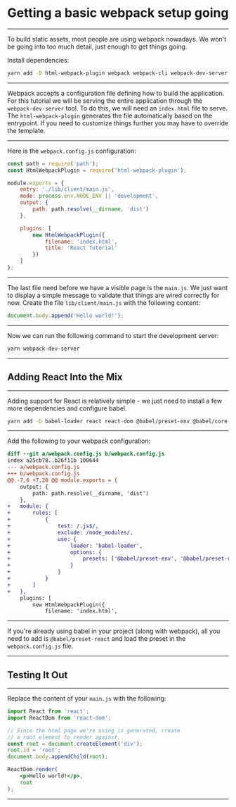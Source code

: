 
# Getting a basic webpack setup going

---

To build static assets, most people are using webpack nowadays. We won't be
going into too much detail, just enough to get things going.

Install dependencies:
```bash
yarn add -D html-webpack-plugin webpack webpack-cli webpack-dev-server
```

---

Webpack accepts a configuration file defining how to build the application. For
this tutorial we will be serving the entire application through the
`webpack-dev-server` tool. To do this, we will need an `index.html` file to
serve. The `html-webpack-plugin` generates the file automatically based on the
entrypoint. If you need to customize things further you may have to override
the template.

---

Here is the `webpack.config.js` configuration:
```js
const path = require('path');
const HtmlWebpackPlugin = require('html-webpack-plugin');

module.exports = {
	entry: './lib/client/main.js',
	mode: process.env.NODE_ENV || 'development',
	output: {
		path: path.resolve(__dirname, 'dist')
	},

	plugins: [
		new HtmlWebpackPlugin({
			filename: 'index.html',
			title: 'React Tutorial'
		})
	]
};
```

---

The last file need before we have a visible page is the `main.js`. We just want
to display a simple message to validate that things are wired correctly for
now. Create the file `lib/client/main.js` with the following content:
```js
document.body.append('Hello world!');
```

---

Now we can run the following command to start the development server:
```bash
yarn webpack-dev-server
```

---

## Adding React Into the Mix

---

Adding support for React is relatively simple - we just need to install a few
more dependencies and configure babel.

```bash
yarn add -D babel-loader react react-dom @babel/preset-env @babel/core @babel/preset-react
```

---

Add the following to your webpack configuration:
```patch
diff --git a/webpack.config.js b/webpack.config.js
index a25cb78..b26f11b 100644
--- a/webpack.config.js
+++ b/webpack.config.js
@@ -7,6 +7,20 @@ module.exports = {
 	output: {
 		path: path.resolve(__dirname, 'dist')
 	},
+	module: {
+		rules: [
+			{
+				test: /.js$/,
+				exclude: /node_modules/,
+				use: {
+					loader: 'babel-loader',
+					options: {
+						presets: ['@babel/preset-env', '@babel/preset-react']
+					}
+				}
+			}
+		]
+	},
 	plugins: [
 		new HtmlWebpackPlugin({
 			filename: 'index.html',

```

---

If you're already using babel in your project (along with webpack), all you
need to add is `@babel/preset-react` and load the preset in the
`webpack.config.js` file.

---

## Testing It Out

---

Replace the content of your `main.js` with the following:
```jsx
import React from 'react';
import ReactDom from 'react-dom';

// Since the html page we're using is generated, create
// a root element to render against.
const root = document.createElement('div');
root.id = 'root';
document.body.appendChild(root);

ReactDom.render(
	<p>Hello world!</p>,
	root
);
```

---
